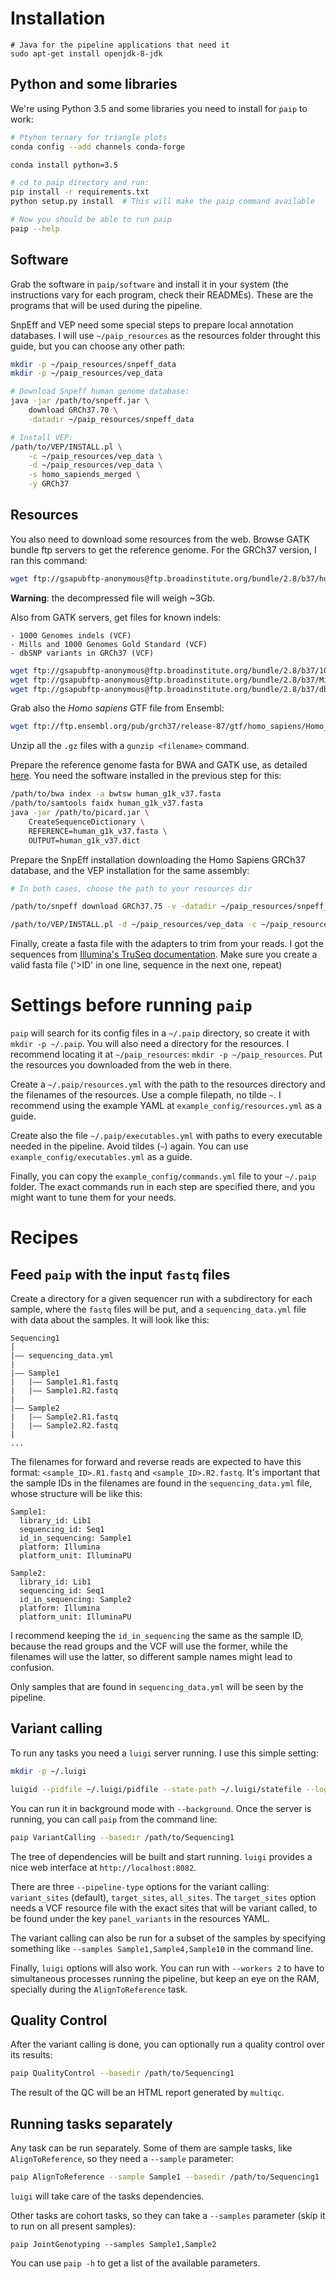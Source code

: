 # Installation

```
# Java for the pipeline applications that need it
sudo apt-get install openjdk-8-jdk
```

## Python and some libraries
We're using Python 3.5 and some libraries you need to install for `paip` to work:
```bash
# Ptyhon ternary for triangle plots
conda config --add channels conda-forge

conda install python=3.5

# cd to paip directory and run:
pip install -r requirements.txt
python setup.py install  # This will make the paip command available

# Now you should be able to run paip
paip --help
```

## Software

Grab the software in `paip/software` and install it in your system (the instructions
vary for each program, check their READMEs). These are the programs that will
be used during the pipeline.

SnpEff and VEP need some special steps to prepare local annotation databases.
I will use `~/paip_resources` as the resources folder throught this guide,
but you can choose any other path:

```bash
mkdir -p ~/paip_resources/snpeff_data
mkdir -p ~/paip_resources/vep_data

# Download Snpeff human genome database:
java -jar /path/to/snpeff.jar \
    download GRCh37.70 \
    -datadir ~/paip_resources/snpeff_data

# Install VEP:
/path/to/VEP/INSTALL.pl \
    -c ~/paip_resources/vep_data \
    -d ~/paip_resources/vep_data \
    -s homo_sapiends_merged \
    -y GRCh37
```

## Resources

You also need to download some resources from the web. Browse GATK bundle ftp
servers to get the reference genome. For the GRCh37 version, I ran this command:

```bash
wget ftp://gsapubftp-anonymous@ftp.broadinstitute.org/bundle/2.8/b37/human_g1k_v37.fasta.gz
```

**Warning**: the decompressed file will weigh ~3Gb.

Also from GATK servers, get files for known indels:

    - 1000 Genomes indels (VCF)
    - Mills and 1000 Genomes Gold Standard (VCF)
    - dbSNP variants in GRCh37 (VCF)

```bash
wget ftp://gsapubftp-anonymous@ftp.broadinstitute.org/bundle/2.8/b37/1000G_phase1.indels.b37.vcf.gz
wget ftp://gsapubftp-anonymous@ftp.broadinstitute.org/bundle/2.8/b37/Mills_and_1000G_gold_standard.indels.b37.vcf.gz
wget ftp://gsapubftp-anonymous@ftp.broadinstitute.org/bundle/2.8/b37/dbsnp_138.b37.vcf.gz
```

Grab also the *Homo sapiens* GTF file from Ensembl:

```bash
wget ftp://ftp.ensembl.org/pub/grch37/release-87/gtf/homo_sapiens/Homo_sapiens.GRCh37.87.gtf.gz
```

Unzip all the `.gz` files with a `gunzip <filename>` command.

Prepare the reference genome fasta for BWA and GATK use, as detailed [here](http://gatkforums.broadinstitute.org/gatk/discussion/1601/how-can-i-prepare-a-fasta-file-to-use-as-reference). You need the software installed in the previous step for this:
```bash
/path/to/bwa index -a bwtsw human_g1k_v37.fasta
/path/to/samtools faidx human_g1k_v37.fasta
java -jar /path/to/picard.jar \
    CreateSequenceDictionary \
    REFERENCE=human_g1k_v37.fasta \
    OUTPUT=human_g1k_v37.dict
```

Prepare the SnpEff installation downloading the Homo Sapiens GRCh37 database,
and the VEP installation for the same assembly:

```bash
# In both cases, choose the path to your resources dir

/path/to/snpeff download GRCh37.75 -v -datadir ~/paip_resources/snpeff_data

/path/to/VEP/INSTALL.pl -d ~/paip_resources/vep_data -c ~/paip_resources/vep_data -s homo_sapiends_merged -y GRCh37
```

Finally, create a fasta file with the adapters to trim from your reads. I got the sequences from [Illumina's TruSeq documentation](http://support.illumina.com/content/dam/illumina-support/documents/documentation/chemistry_documentation/experiment-design/illumina-adapter-sequences_1000000002694-01.pdf). Make sure you create a valid fasta file ('>ID' in one line, sequence in the next one, repeat)

# Settings before running `paip`

`paip` will search for its config files in a `~/.paip` directory,
so create it with `mkdir -p ~/.paip`. You will also need a
directory for the resources. I recommend locating it at `~/paip_resources`:
`mkdir -p ~/paip_resources`. Put the resources you downloaded from the
web in there.

Create a `~/.paip/resources.yml` with the path to the resources directory and 
the filenames of the resources. Use a comple filepath, no tilde `~`. I recommend
using the example YAML at `example_config/resources.yml` as a guide.

Create also the file `~/.paip/executables.yml` with paths to every executable
needed in the pipeline. Avoid tildes (`~`) again. You can use `example_config/executables.yml`
as a guide.

Finally, you can copy the `example_config/commands.yml` file to your `~/.paip`
folder. The exact commands run in each step are specified there, and you might
want to tune them for your needs.

# Recipes

## Feed `paip` with the input `fastq` files

Create a directory for a given sequencer run with a subdirectory
for each sample, where the `fastq` files will be put, and a `sequencing_data.yml`
file with data about the samples. It will look like this:

```
Sequencing1
|
|—— sequencing_data.yml
|
|—— Sample1
|   |—— Sample1.R1.fastq
|   |—— Sample1.R2.fastq
|
|—— Sample2
|   |—— Sample2.R1.fastq
|   |—— Sample2.R2.fastq
|
...
```

The filenames for forward and reverse reads are expected to have this format:
`<sample_ID>.R1.fastq` and `<sample_ID>.R2.fastq`. It's important that the
sample IDs in the filenames are found in the `sequencing_data.yml` file, whose
structure will be like this:

```
Sample1:
  library_id: Lib1
  sequencing_id: Seq1
  id_in_sequencing: Sample1
  platform: Illumina
  platform_unit: IlluminaPU

Sample2:
  library_id: Lib1
  sequencing_id: Seq1
  id_in_sequencing: Sample2
  platform: Illumina
  platform_unit: IlluminaPU
```

I recommend keeping the `id_in_sequencing` the same as the sample ID,
because the read groups and the VCF will use the former, while the filenames
will use the latter, so different sample names might lead to confusion.

Only samples that are found in `sequencing_data.yml` will be seen by
the pipeline.

## Variant calling

To run any tasks you need a `luigi` server running. I use this simple setting:

```bash
mkdir -p ~/.luigi

luigid --pidfile ~/.luigi/pidfile --state-path ~/.luigi/statefile --logdir ~/.luigi/log
```

You can run it in background mode with `--background`. Once the server is running,
you can call `paip` from the command line:

```bash
paip VariantCalling --basedir /path/to/Sequencing1
```

The tree of dependencies will be built and start running. `luigi` provides a
nice web interface at `http://localhost:8082`.

There are three `--pipeline-type` options for the variant calling:
`variant_sites` (default), `target_sites`, `all_sites`. The `target_sites`
option needs a VCF resource file with the exact sites that will be
variant called, to be found under the key `panel_variants` in the resources
YAML.

The variant calling can also be run for a subset of the samples by specifying
something like `--samples Sample1,Sample4,Sample10` in the command line.

Finally, `luigi` options will also work. You can run with `--workers 2` to have
to simultaneous processes running the pipeline, but keep an eye on the RAM,
specially during the `AlignToReference` task.

## Quality Control

After the variant calling is done, you can optionally run a quality control
over its results:

```bash
paip QualityControl --basedir /path/to/Sequencing1
```

The result of the QC will be an HTML report generated by `multiqc`.

## Running tasks separately

Any task can be run separately. Some of them are sample tasks, like
`AlignToReference`, so they need a `--sample` parameter:

```bash
paip AlignToReference --sample Sample1 --basedir /path/to/Sequencing1
```

`luigi` will take care of the tasks dependencies.

Other tasks are cohort tasks, so they can take a `--samples` parameter (skip
it to run on all present samples):

```
paip JointGenotyping --samples Sample1,Sample2
```

You can use `paip -h` to get a list of the available parameters.

